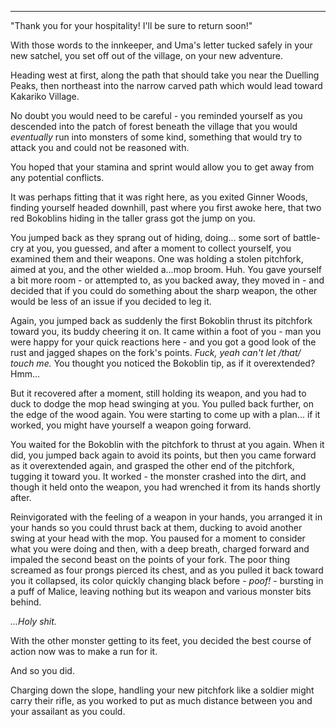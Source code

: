 ----

"Thank you for your hospitality! I'll be sure to return soon!"

With those words to the innkeeper, and Uma's letter tucked safely in your new satchel, you set off out of the village, on your new adventure.

Heading west at first, along the path that should take you near the Duelling Peaks, then northeast into the narrow carved path which would lead toward Kakariko Village.

No doubt you would need to be careful - you reminded yourself as you descended into the patch of forest beneath the village that you would *eventually* run into monsters of some kind, something that would try to attack you and could not be reasoned with.

You hoped that your stamina and sprint would allow you to get away from any potential conflicts.

It was perhaps fitting that it was right here, as you exited Ginner Woods, finding yourself headed downhill, past where you first awoke here, that two red Bokoblins hiding in the taller grass got the jump on you.

You jumped back as they sprang out of hiding, doing... some sort of battle-cry at you, you guessed, and after a moment to collect yourself, you examined them and their weapons. One was holding a stolen pitchfork, aimed at you, and the other wielded a...mop broom. Huh. You gave yourself a bit more room - or attempted to, as you backed away, they moved in - and decided that if you could do something about the sharp weapon, the other would be less of an issue if you decided to leg it.

Again, you jumped back as suddenly the first Bokoblin thrust its pitchfork toward you, its buddy cheering it on. It came within a foot of you - man you were happy for your quick reactions here - and you got a good look of the rust and jagged shapes on the fork's points. *Fuck, yeah can't let /that/ touch me.* You thought you noticed the Bokoblin tip, as if it overextended? Hmm...

But it recovered after a moment, still holding its weapon, and you had to duck to dodge the mop head swinging at you. You pulled back further, on the edge of the wood again. You were starting to come up with a plan... if it worked, you might have yourself a weapon going forward.

You waited for the Bokoblin with the pitchfork to thrust at you again. When it did, you jumped back again to avoid its points, but then you came forward as it overextended again, and grasped the other end of the pitchfork, tugging it toward you. It worked - the monster crashed into the dirt, and though it held onto the weapon, you had wrenched it from its hands shortly after.

Reinvigorated with the feeling of a weapon in your hands, you arranged it in your hands so you could thrust back at them, ducking to avoid another swing at your head with the mop. You paused for a moment to consider what you were doing and then, with a deep breath, charged forward and impaled the second beast on the points of your fork. The poor thing screamed as four prongs pierced its chest, and as you pulled it back toward you it collapsed, its color quickly changing black before - *poof!* - bursting in a puff of Malice, leaving nothing but its weapon and various monster bits behind.

*...Holy shit.*

With the other monster getting to its feet, you decided the best course of action now was to make a run for it.

And so you did.

Charging down the slope, handling your new pitchfork like a soldier might carry their rifle, as you worked to put as much distance between you and your assailant as you could.